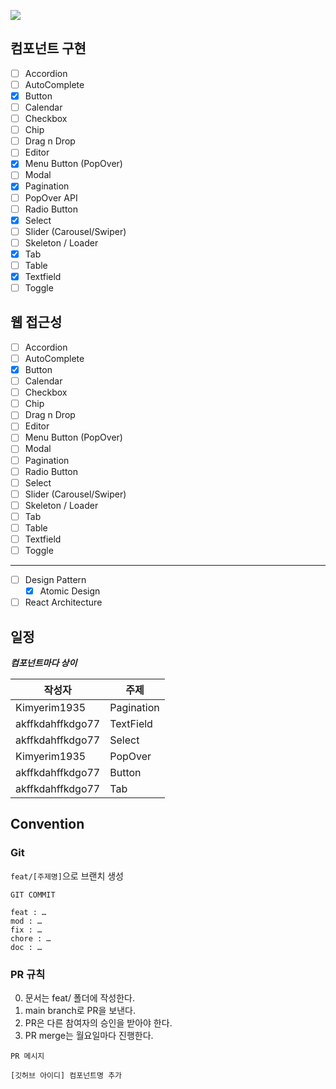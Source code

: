 ![](https://img.shields.io/badge/기간-2023--05~2023--06-blue)

## 컴포넌트 구현

-   [ ] Accordion
-   [ ] AutoComplete
-   [x] Button
-   [ ] Calendar
-   [ ] Checkbox
-   [ ] Chip
-   [ ] Drag n Drop
-   [ ] Editor
-   [x] Menu Button (PopOver)
-   [ ] Modal
-   [x] Pagination
-   [ ] PopOver API
-   [ ] Radio Button
-   [x] Select
-   [ ] Slider (Carousel/Swiper)
-   [ ] Skeleton / Loader
-   [x] Tab
-   [ ] Table
-   [x] Textfield
-   [ ] Toggle

## 웹 접근성

-   [ ] Accordion
-   [ ] AutoComplete
-   [x] Button
-   [ ] Calendar
-   [ ] Checkbox
-   [ ] Chip
-   [ ] Drag n Drop
-   [ ] Editor
-   [ ] Menu Button (PopOver)
-   [ ] Modal
-   [ ] Pagination
-   [ ] Radio Button
-   [ ] Select
-   [ ] Slider (Carousel/Swiper)
-   [ ] Skeleton / Loader
-   [ ] Tab
-   [ ] Table
-   [ ] Textfield
-   [ ] Toggle

---

-   [ ] Design Pattern
    -   [x] Atomic Design
-   [ ] React Architecture

## 일정

**_컴포넌트마다 상이_**

| 작성자           | 주제       |
| ---------------- | ---------- |
| Kimyerim1935     | Pagination |
| akffkdahffkdgo77 | TextField  |
| akffkdahffkdgo77 | Select     |
| Kimyerim1935     | PopOver    |
| akffkdahffkdgo77 | Button     |
| akffkdahffkdgo77 | Tab        |

## Convention

### Git

<code>feat/[주제명]</code>으로 브랜치 생성

```
GIT COMMIT

feat : …
mod : …
fix : …
chore : …
doc : …
```

### PR 규칙

0. 문서는 feat/ 폴더에 작성한다.
1. main branch로 PR을 보낸다.
2. PR은 다른 참여자의 승인을 받아야 한다.
3. PR merge는 월요일마다 진행한다.

```
PR 메시지

[깃허브 아이디] 컴포넌트명 추가

```

